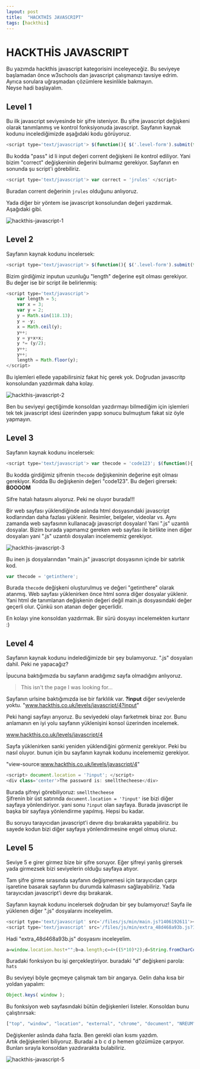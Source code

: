 ```yaml
---
layout: post
title:  "HACKTHİS JAVASCRIPT"
tags: [hackthis]
---
```


# HACKTHİS JAVASCRIPT

Bu yazımda hackthis javascript kategorisini inceleyeceğiz. Bu seviyeye başlamadan önce w3schools dan javascript çalışmanızı tavsiye edrim. Ayrıca sorulara uğraşmadan çözümlere kesinlikle bakmayın.  
Neyse hadi başlayalım.

## Level 1

Bu ilk javascript seviyesinde bir şifre isteniyor. Bu şifre javascript değişkeni olarak tanımlanmış ve kontrol fonksiyonuda javascript. Sayfanın kaynak kodunu incelediğimizde aşağıdaki kodu görüyoruz.

```javascript
<script type='text/javascript'> $(function(){ $('.level-form').submit(function(e){ e.preventDefault(); if(document.getElementById('pass').value == correct) { document.location = '?pass=' + correct; } else { alert('Incorrect password') } })})</script>
```

Bu kodda "pass" id li input değeri corrent değişkeni ile kontrol ediliyor. Yani bizim "correct" değişkeninin değerini bulmamız gerekiyor. Sayfanın en sonunda şu script'i görebiliriz.

```javascript
<script type='text/javascript'> var correct = 'jrules' </script>
```

Buradan corrent değerinin `jrules` olduğunu anlıyoruz.

Yada diğer bir yöntem ise javascript konsolundan değeri yazdırmak. Aşağıdaki gibi.

![hackthis-javascript-1](/assets/writeups/hackthis/resimler/hackthis-javascript-1.png)

## Level 2

Sayfanın kaynak kodunu incelersek:

```javascript
<script type='text/javascript'> $(function(){ $('.level-form').submit(function(e){ e.preventDefault(); if ($('.level-form #pass')[0].value.length == length) { document.location = "2?x=" + length; } else { alert('Incorrect Password'); } }); }); </script>
```

Bizim girdiğimiz inputun uzunluğu "length" değerine eşit olması gerekiyor. Bu değer ise bir script ile belirlenmiş:

```javascript
<script type='text/javascript'>
    var length = 5;
    var x = 3;
    var y = 2;
    y = Math.sin(118.13);
    y = -y;
    x = Math.ceil(y);
    y++;
    y = y+x+x;
    y *= (y/2);
    y++;
    y++;
    length = Math.floor(y);
</script>
```

Bu işlemleri ellede yapabilirsiniz fakat hiç gerek yok. Doğrudan javascritp konsolundan yazdırmak daha kolay.

![hackthis-javascript-2](/assets/writeups/hackthis/resimler/hackthis-javascript-2.png)

Ben bu seviyeyi geçtiğimde konsoldan yazdırmayı bilmediğim için işlemleri tek tek javascript idesi üzerinden yapıp sonucu bulmuştum fakat siz öyle yapmayın.

## Level 3

Sayfanın kaynak kodunu incelersek:

```javascript
<script type='text/javascript'> var thecode = 'code123'; $(function(){ $('.level-form').submit(function(e){ e.preventDefault(); if ($('.level-form #pass')[0].value == thecode) { document.location = "?pass=" + thecode; } else { alert('Incorrect Password'); } }); }); </script>
```

Bu kodda girdiğimiz şifrenin `thecode` değişkeninin değerine eşit olması gerekiyor. Kodda Bu değişkenin değeri "code123". Bu değeri girersek: **BOOOOM**

Sifre hatalı hatasını alıyoruz. Peki ne oluyor burada!!!  

Bir web sayfası yüklendiğinde aslında html dosyasındaki javascript kodlarından daha fazlası yüklenir. Resimler, belgeler, videolar vs. Aynı zamanda web sayfasının kullanacağı javascript dosyaları! Yani ".js" uzantılı dosyalar. Bizim burada yapmamız gereken web sayfası ile birlikte inen diğer dosyaları yani ".js" uzantılı dosyaları incelememiz gerekiyor.

![hackthis-javascript-3](/assets/writeups/hackthis/resimler/hackthis-javascript-3.png)

Bu inen js dosyalarından "main.js" javascript dosyasının içinde bir satırlık kod.

```javascript
var thecode = 'getinthere';
```

Burada `thecode` değişkeni oluşturulmuş ve değeri "getinthere" olarak atanmış. Web sayfası yüklenirken önce html sonra diğer dosyalar yüklenir. Yani html de tanımlanan değişkenin değeri değil main.js dosyasındaki değer geçerli olur. Çünkü son atanan değer geçerlidir.

En kolayı yine konsoldan yazdırmak. Bir sürü dosyayı incelemekten kurtarır :)

## Level 4

Sayfanın kaynak kodunu indelediğimizde bir şey bulamıyoruz. ".js" dosyaları dahil. Peki ne yapacağız?

İpucuna baktığımızda bu sayfanın aradığımız sayfa olmadığını anlıyoruz.
>This isn't the page I was looking for...

Sayfanın urlsine baktığımızda ise bir farklılık var.  **?input** diğer seviyelerde yoktu. "www.hackthis.co.uk/levels/javascript/4?input"

Peki hangi sayfayı arıyoruz. Bu seviyedeki olayı farketmek biraz zor. Bunu anlamanın en iyi yolu sayfanın yüklenişini konsol üzerinden incelemek.

www.hackthis.co.uk/levels/javascript/4

Sayfa yüklenirken sanki yeniden yüklendiğini görmeniz gerekiyor. Peki bu nasıl oluyor. bunun için bu sayfanın kaynak kodunu incelememiz gerekiyor.

"view-source:www.hackthis.co.uk/levels/javascript/4"

```javascript
<script> document.location = '?input'; </script>
<div class='center'>The password is: smellthecheese</div>
```

Burada şifreyi görebiliyoruz: `smellthecheese`  
Şifrenin bir üst satırında `document.location = '?input'` ise bizi diğer sayfaya yönlendiriyor. yani sonu `?input` olan sayfaya. Burada javascript ile başka bir sayfaya yönlendirme yapılmış. Hepsi bu kadar.

Bu soruyu tarayıcıdan javascript'i devre dışı bırakarakta yapabiliriz. bu sayede kodun bizi diğer sayfaya yönlendirmesine engel olmuş oluruz.

## Level 5

Seviye 5 e girer girmez bize bir şifre soruyor. Eğer şifreyi yanlış girersek yada girmezsek bizi seviyelerin olduğu sayfaya atıyor.

Tam şifre girme sırasında sayfanın değişmemesi için tarayıcıdan çarpı işaretine basarak sayfanın bu durumda kalmasını sağlayabiliriz. Yada tarayıcıdan javascript'i devre dışı bırakarak.

Sayfanın kaynak kodunu incelersek doğrudan bir şey bulamıyoruz! Sayfa ile yüklenen diğer ".js" dosyalarını inceleyelim.

```javascript
<script type='text/javascript' src='/files/js/min/main.js?1406192611'></script>
<script type='text/javascript' src='/files/js/min/extra_48d468a93b.js?1406320915'></script>
```

Hadi "extra_48d468a93b.js" dosyasını inceleyelim.

```javascript
a=window.location.host+"";b=a.length;c=4+((5*10)*2);d=String.fromCharCode(c,-(41-Math.floor(1806/13)),Math.sqrt(b-2)*29,(b*8)-29);p=prompt("Password:","");if(p==d){window.location="?pass="+p;}else{window.location="/levels/";
```

Buradaki fonksiyon bu işi gerçekleştiriyor. buradaki "d" değişkeni parola: `hats`

Bu seviyeyi böyle geçmeye çalışmak tam bir angarya. Gelin daha kısa bir yoldan yapalım:

```javascript
Object.keys( window );
```

Bu fonksiyon web sayfasındaki bütün değişkenleri listeler. Konsoldan bunu çalıştırırsak:

```javascript
["top", "window", "location", "external", "chrome", "document", "NREUM", "__nr_require", "$", "jQuery", "io", "html5", "Modernizr", "yepnope", "_gs", "timeSince", "timeString", "PopupCenter", "createCookie", "FavCounter", "loggedIn", "thecode", "_idl", "timer_start", "hljs", "socket", "favcounter", "counter_chat", "counter_notifications", "searchsuggest", "set", "a", "b", "c", "d", "p", "__commandLineAPI"]
```

Değişkenler aslında daha fazla. Ben gerekli olan kısmı yazdım.  
Artık değişkenleri biliyoruz. Buradai a b c d p hemen gözümüze çarpıyor. Bunları sırayla konsoldan yazdırarakta bulabiliriz.

![hackthis-javascript-5](/assets/writeups/hackthis/resimler/hackthis-javascript-5.png)
